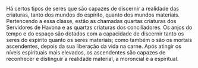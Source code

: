 ﻿Há certos tipos de seres que são capazes de discernir a realidade das criaturas, tanto dos mundos do espírito, quanto dos mundos materiais. Pertencendo a essa classe, estão as chamadas quartas criaturas dos Servidores de Havona e as quartas criaturas dos conciliadores. Os anjos do tempo e do espaço são dotados com a capacidade de discernir tanto os seres do espírito quanto os seres materiais; como também o são os mortais ascendentes, depois da sua liberação da vida na carne. Após atingir os níveis espirituais mais elevados, os ascendentes são capazes de reconhecer e distinguir a realidade material, a moroncial e a espiritual.